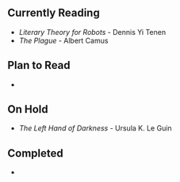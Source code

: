 ## Currently Reading
* *Literary Theory for Robots* - Dennis Yi Tenen
* *The Plague* - Albert Camus
## Plan to Read
* 
## On Hold
* *The Left Hand of Darkness* - Ursula K. Le Guin
## Completed
* 
